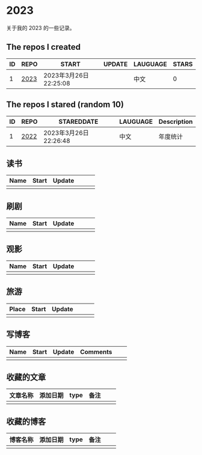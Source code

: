 # 2023
关于我的 2023 的一些记录。

## The repos I created
| ID   | REPO                                   | START                 | UPDATE | LAUGUAGE | STARS |
| ---- | -------------------------------------- | --------------------- | ------ | -------- | ----- |
| 1    | [2023](https://github.com/m1ssya/2023) | 2023年3月26日22:25:08 |        | 中文     | 0     |

## The repos I stared (random 10)
| ID   | REPO                                       | STAREDDATE            | LAUGUAGE | Description |
| ---- | ------------------------------------------ | --------------------- | -------- | ----------- |
| 1    | [2022](https://github.com/yihong0618/2022) | 2023年3月26日22:26:48 | 中文     | 年度统计    |


## 读书

| Name | Start | Update |      |      |      |
| ---- | ----- | ------ | ---- | ---- | ---- |
|      |       |        |      |      |      |


## 刷剧

| Name | Start | Update |      |      |      |
| ---- | ----- | ------ | ---- | ---- | ---- |
|      |       |        |      |      |      |


## 观影

| Name | Start | Update |      |      |      |
| ---- | ----- | ------ | ---- | ---- | ---- |
|      |       |        |      |      |      |

## 旅游

| Place | Start | Update |      |      |      |
| ----- | ----- | ------ | ---- | ---- | ---- |
|       |       |        |      |      |      |

## 写博客

| Name | Start | Update | Comments |      |      |
| ---- | ----- | ------ | -------- | ---- | ---- |
|      |       |        |          |      |      |

## 收藏的文章
| 文章名称 | 添加日期 | type | 备注 |      |      |
| -------- | -------- | ---- | ---- | ---- | ---- |
|          |          |      |      |      |      |


## 收藏的博客
| 博客名称 | 添加日期 | type | 备注 |      |      |
| -------- | -------- | ---- | ---- | ---- | ---- |
|          |          |      |      |      |      |

